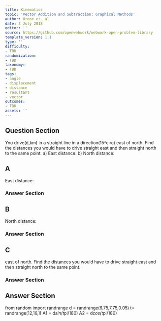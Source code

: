 ```yaml
---
title: Kinematics
topic: 'Vector Addition and Subtraction: Graphical Methods'
author: Urone et. al
date: 3 July 2018
editor: ''
source: https://github.com/openwebwork/webwork-open-problem-library
template_version: 1.1
type: ''
difficulty:
- TBD
randomization:
- TBD
taxonomy:
- TBD
tags:
- angle
- displacement
- distance
- resultant
- vector
outcomes:
- TBD
assets: ''
---
```


## Question Section 

You drive(d,km) in a straight line in a direction(15^circ) east of north. Find the distances you would have to drive straight east and then straight north to the same point.
a) East distance:
b) North distance:

## A
East distance:
### Answer Section
## B
North distance:
### Answer Section
## C
east of north. Find the distances you would have to drive straight east and then straight north to the same point.
### Answer Section


## Answer Section

from random import randrange
d = randrange(6.75,7.75,0.05)
t= randrange(12,16,1)
A1 = d*sin(t*pi/180)
A2 = d*cos(t*pi/180)